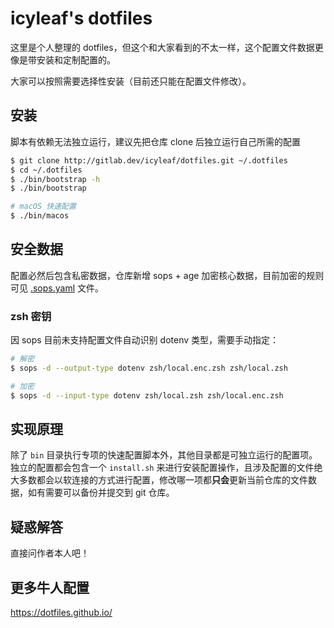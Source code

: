 # icyleaf's dotfiles

这里是个人整理的 dotfiles，但这个和大家看到的不太一样，这个配置文件数据更像是带安装和定制配置的。

大家可以按照需要选择性安装（目前还只能在配置文件修改）。

## 安装

脚本有依赖无法独立运行，建议先把仓库 clone 后独立运行自己所需的配置

```bash
$ git clone http://gitlab.dev/icyleaf/dotfiles.git ~/.dotfiles
$ cd ~/.dotfiles
$ ./bin/bootstrap -h
$ ./bin/bootstrap

# macOS 快速配置
$ ./bin/macos
```

## 安全数据

配置必然后包含私密数据，仓库新增 sops + age 加密核心数据，目前加密的规则可见 [.sops.yaml](.sops.yaml) 文件。

### zsh 密钥

因 sops 目前未支持配置文件自动识别 dotenv 类型，需要手动指定：

```bash
# 解密
$ sops -d --output-type dotenv zsh/local.enc.zsh zsh/local.zsh

# 加密
$ sops -d --input-type dotenv zsh/local.zsh zsh/local.enc.zsh
```

## 实现原理

除了 `bin` 目录执行专项的快速配置脚本外，其他目录都是可独立运行的配置项。独立的配置都会包含一个 `install.sh` 来进行安装配置操作，且涉及配置的文件绝大多数都会以软连接的方式进行配置，修改哪一项都**只会**更新当前仓库的文件数据，如有需要可以备份并提交到 git 仓库。

## 疑惑解答

直接问作者本人吧！

更多牛人配置
------------

https://dotfiles.github.io/
